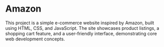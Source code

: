 # Amazon
This project is a simple e-commerce website inspired by Amazon, built using HTML, CSS, and JavaScript. The site showcases product listings, a shopping cart feature, and a user-friendly interface, demonstrating core web development concepts.
